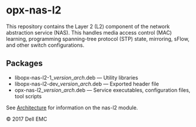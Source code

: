 # opx-nas-l2
This repository contains the Layer 2 (L2) component of the network abstraction service (NAS). This handles media access control (MAC) learning, programming spanning-tree protocol (STP) state, mirroring, sFlow, and other switch configurations.

## Packages
- libopx-nas-l2-1\_*version*\_*arch*.deb — Utility libraries
- libopx-nas-l2-dev\_*version*\_*arch*.deb — Exported header file
- opx-nas-l2\_*version*\_*arch*.deb — Service executables, configuration files, tool scripts

See [Architecture](https://github.com/open-switch/opx-docs/wiki/Architecture) for information on the nas-l2 module.

© 2017 Dell EMC
